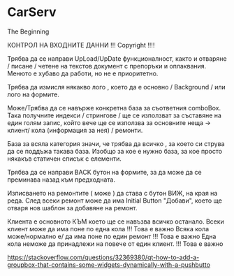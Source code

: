 # CarServ
The Beginning

КОНТРОЛ НА ВХОДНИТЕ ДАННИ !!! Copyright !!!!

Трябва да се направи UpLoad/UpDate функционалност, както и отваряне / писане / четене на текстов
документ с препоръки и оплаквания. Менюто е хубаво да работи, но не е приоритетно.

Трябва да измисля някакво лого , което да е основно / Background / или лого на формите. 

Може/Трябва да се навърже конкретна база за съответния comboBox. Така получните индекси / стрингове / ще се използват за 
съставяне на един голям запис, който вече ще се използва за основните неща -> клиент/ кола (информация за нея) / ремонти.

База за всяла категория значи, че трябва да всичко , за което си струва да се поддъжа такава база. Изобщо за кое е нужно база, 
за кое просто някакъв статичен списък с елементи.

Трябва да се направи BACK бутон на формите, за да може да се преминава назад към предходната.

Изписването на ремонтите ( може ) да става с бутон ВИЖ, на края на реда. След всеки ремонт може да има Initial Button "Добави",
което ще отваря нов шаблон за добавяне на ремонт.

Клиента е основното КЪМ което ще се навъзва всичко останало. 
Всеки клиент може да има поне по една кола !!! Това е важно
Всяка кола може/нормално е/ да има поне по един ремонт !!! Това е важно
Една кола неможе да принадлежи на повече от един клиент. !!! Това е важно

https://stackoverflow.com/questions/32369380/qt-how-to-add-a-groupbox-that-contains-some-widgets-dynamically-with-a-pushbutto
